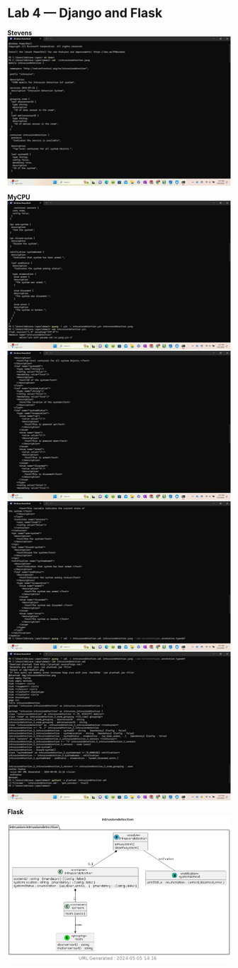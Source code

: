 # Lab 4 — Django and Flask

**Stevens**
![image](https://github.com/Alopez1607/CPE322/blob/main/labs/pictures/lab9/Screenshot%20(414).png)

**MyCPU**
![image](https://github.com/Alopez1607/CPE322/blob/main/labs/pictures/lab9/Screenshot%20(413).png)
![image](https://github.com/Alopez1607/CPE322/blob/main/labs/pictures/lab9/Screenshot%20(412).png)
![image](https://github.com/Alopez1607/CPE322/blob/main/labs/pictures/lab9/Screenshot%20(411).png)
![image](https://github.com/Alopez1607/CPE322/blob/main/labs/pictures/lab9/Screenshot%20(410).png)

**Flask**
![image](https://github.com/Alopez1607/CPE322/blob/main/labs/pictures/lab9/intrusiondetection.png)
